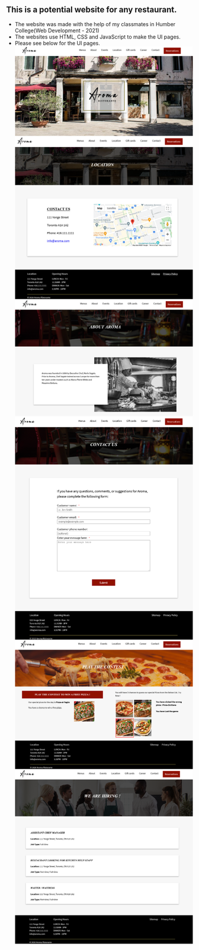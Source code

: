 ## This is a potential website for any restaurant.

- The website was made with the help of my classmates in Humber College(Web Development - 2021)
- The websites use HTML, CSS and JavaScript to make the UI pages.
- Please see below for the UI pages.
![Home](./images/HomePage.png)
![Location](./images/LocationPage.png)
![About](./images/AboutPage.png)
![About](./images/ContactPage.png)
![About](./images/GamePage.png)
![About](./images/CareerPage.png)
